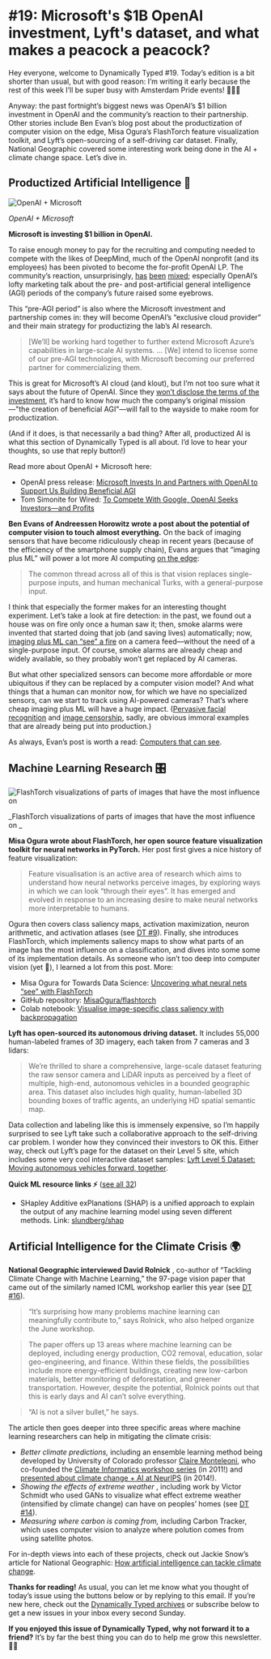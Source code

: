 # #19: Microsoft's $1B OpenAI investment, Lyft's dataset, and what makes a peacock a peacock? 

Hey everyone, welcome to Dynamically Typed #19.
Today’s edition is a bit shorter than usual, but with good reason: I’m writing it early because the rest of this week I’ll be super busy with Amsterdam Pride events!
🏳️‍🌈🎉

Anyway: the past fortnight’s biggest news was OpenAI’s $1 billion investment in OpenAI and the community’s reaction to their partnership.
Other stories include Ben Evan’s blog post about the productization of computer vision on the edge, Misa Ogura’s FlashTorch feature visualization toolkit, and Lyft’s open-sourcing of a self-driving car dataset.
Finally, National Geographic covered some interesting work being done in the AI + climate change space.
Let’s dive in.

## Productized Artificial Intelligence 🔌

![OpenAI + Microsoft](https://s3.amazonaws.com/revue/items/images/004/850/973/mail/d104aee2ea4f68c6b6fe7ef3d204cca7.png?1564605294)

_OpenAI + Microsoft_

**Microsoft is investing $1 billion in OpenAI.**

To raise enough money to pay for the recruiting and computing needed to compete with the likes of DeepMind, much of the OpenAI nonprofit (and its employees) has been pivoted to become the for-profit OpenAI LP.
The community’s reaction, unsurprisingly, [has](https://twitter.com/soumithchintala/status/1153308199610511360?utm_campaign=Dynamically%20Typed&utm_medium=email&utm_source=Revue%20newsletter) [been](https://twitter.com/tsimonite/status/1153340994986766336?utm_campaign=Dynamically%20Typed&utm_medium=email&utm_source=Revue%20newsletter) [mixed](https://www.reddit.com//r/MachineLearning/comments/cgmptl/d_what_is_openai_i_dont_know_anymore/?utm_campaign=Dynamically%20Typed&utm_medium=email&utm_source=Revue%20newsletter); especially OpenAI’s lofty marketing talk about the pre- and post-artificial general intelligence (AGI) periods of the company’s future raised some eyebrows.

This “pre-AGI period” is also where the Microsoft investment and partnership comes in: they will become OpenAI’s “exclusive cloud provider” and their main strategy for productizing the lab’s AI research.

> [We’ll] be working hard together to further extend Microsoft Azure’s capabilities in large-scale AI systems.
> … [We] intend to license some of our pre-AGI technologies, with Microsoft becoming our preferred partner for commercializing them.

This is great for Microsoft’s AI cloud (and klout), but I’m not too sure what it says about the future of OpenAI.
Since they [won’t disclose the terms of the investment](https://twitter.com/gdb/status/1153305526026956800?utm_campaign=Dynamically%20Typed&utm_medium=email&utm_source=Revue%20newsletter), it’s hard to know how much the company’s original mission—"the creation of beneficial AGI"—will fall to the wayside to make room for productization.

(And if it does, is that necessarily a bad thing?
After all, productized AI is what this section of Dynamically Typed is all about.
I’d love to hear your thoughts, so use that reply button!)

Read more about OpenAI + Microsoft here:

- OpenAI press release: [Microsoft Invests In and Partners with OpenAI to Support Us Building Beneficial AGI](https://openai.com/blog/microsoft/?utm_campaign=Dynamically%20Typed&utm_medium=email&utm_source=Revue%20newsletter)
- Tom Simonite for Wired: [To Compete With Google, OpenAI Seeks Investors—and Profits](https://www.wired.com/story/compete-google-openai-seeks-investorsand-profits/?utm_campaign=Dynamically%20Typed&utm_medium=email&utm_source=Revue%20newsletter)

**Ben Evans of Andreessen Horowitz wrote a post about the potential of computer vision to touch almost everything.**
On the back of imaging sensors that have become ridiculously cheap in recent years (because of the efficiency of the smartphone supply chain), Evans argues that “imaging plus ML” will power a lot more AI computing [on the edge](https://dynamicallytyped.com/issues/15-neural-avatars-ai-on-the-edge-and-apple-s-new-create-ml-app-180967?utm_campaign=Dynamically%20Typed&utm_medium=email&utm_source=Revue%20newsletter):

> The common thread across all of this is that vision replaces single-purpose inputs, and human mechanical Turks, with a general-purpose input.

I think that especially the former makes for an interesting thought experiment.
Let’s take a look at fire detection: in the past, we found out a house was on fire only once a human saw it; then, smoke alarms were invented that started doing that job (and saving lives) automatically; now, [imaging plus ML can “see” a fire](https://scholar.google.nl/scholar?as_sdt=0%2C5&btnG=&hl=en&q=fire%20detection%20cnn&utm_campaign=Dynamically%20Typed&utm_medium=email&utm_source=Revue%20newsletter) on a camera feed—without the need of a single-purpose input.
Of course, smoke alarms are already cheap and widely available, so they probably won’t get replaced by AI cameras.

But what other specialized sensors can become more affordable or more ubiquitous if they can be replaced by a computer vision model?
And what things that a human can monitor now, for which we have no specialized sensors, can we start to track using AI-powered cameras?
That’s where cheap imaging plus ML will have a huge impact.
([Pervasive facial recognition](https://www.nytimes.com/2019/04/14/technology/china-surveillance-artificial-intelligence-racial-profiling.html?utm_campaign=Dynamically%20Typed&utm_medium=email&utm_source=Revue%20newsletter) and [image censorship](https://citizenlab.ca/2019/07/cant-picture-this-2-an-analysis-of-wechats-realtime-image-filtering-in-chats/?utm_campaign=6a63322d0c-EMAIL_CAMPAIGN_2019_07_22_04_56&utm_medium=email&utm_source=Benedict%27s%20newsletter&utm_term=0_4999ca107f-6a63322d0c-70536657), sadly, are obvious immoral examples that are already being put into production.)

As always, Evan’s post is worth a read: [Computers that can see](https://www.ben-evans.com/benedictevans/2019/7/19/computers-that-can-see?utm_campaign=Dynamically%20Typed&utm_medium=email&utm_source=Revue%20newsletter).

## Machine Learning Research 🎛

![FlashTorch visualizations of parts of images that have the most influence on ](https://s3.amazonaws.com/revue/items/images/004/850/887/mail/c020d8f99eb7a9520b3a0ddbfb1e9d2a.png?1564604403)

_FlashTorch visualizations of parts of images that have the most influence on _

**Misa Ogura wrote about FlashTorch, her open source feature visualization toolkit for neural networks in PyTorch.**
Her post first gives a nice history of feature visualization:

> Feature visualisation is an active area of research which aims to understand how neural networks perceive images, by exploring ways in which we can look “through their eyes”.
> It has emerged and evolved in response to an increasing desire to make neural networks more interpretable to humans.

Ogura then covers class saliency maps, activation maximization, neuron arithmetic, and activation atlases (see [DT #9](https://dynamicallytyped.com/issues/9-openai-and-google-s-activation-atlases-a16z-s-ml-startup-investments-and-microsoft-s-ai-pipeline-163609?utm_campaign=Dynamically%20Typed&utm_medium=email&utm_source=Revue%20newsletter)).
Finally, she introduces FlashTorch, which implements saliency maps to show what parts of an image has the most influence on a classification, and dives into some some of its implementation details.
As someone who isn’t too deep into computer vision (yet 🤫), I learned a lot from this post.
More:

- Misa Ogura for Towards Data Science: [Uncovering what neural nets “see” with FlashTorch](https://towardsdatascience.com/feature-visualisation-in-pytorch-saliency-maps-a3f99d08f78a?utm_campaign=Dynamically%20Typed&utm_medium=email&utm_source=Revue%20newsletter)
- GitHub repository: [MisaOgura/flashtorch](https://github.com/MisaOgura/flashtorch?utm_campaign=Dynamically%20Typed&utm_medium=email&utm_source=Revue%20newsletter)
- Colab notebook: [Visualise image-specific class saliency with backpropagation](https://colab.research.google.com/github/MisaOgura/flashtorch/blob/master/examples/visualise_saliency_with_backprop_colab.ipynb?utm_campaign=Dynamically%20Typed&utm_medium=email&utm_source=Revue%20newsletter)

**Lyft has open-sourced its autonomous driving dataset.**
It includes 55,000 human-labeled frames of 3D imagery, each taken from 7 cameras and 3 lidars:

> We’re thrilled to share a comprehensive, large-scale dataset featuring the raw sensor camera and LiDAR inputs as perceived by a fleet of multiple, high-end, autonomous vehicles in a bounded geographic area.
> This dataset also includes high quality, human-labelled 3D bounding boxes of traffic agents, an underlying HD spatial semantic map.

Data collection and labeling like this is immensely expensive, so I’m happily surprised to see Lyft take such a collaborative approach to the self-driving car problem.
I wonder how they convinced their investors to OK this.
Either way, check out Lyft’s page for the dataset on their Level 5 site, which includes some very cool interactive dataset samples: [Lyft Level 5 Dataset: Moving autonomous vehicles forward, together](https://level5.lyft.com/dataset/?utm_campaign=Dynamically%20Typed&utm_medium=email&utm_source=Revue%20newsletter).

**Quick ML resource links ⚡️** ([see all 32](https://www.notion.so/adab36fecaea4306880898f41dcb9cb3?utm_campaign=Dynamically%20Typed&utm_medium=email&utm_source=Revue%20newsletter&v=cb3a74562c914234ac171931dad6c2e4))

- SHapley Additive exPlanations (SHAP) is a unified approach to explain the output of any machine learning model using seven different methods. Link: [slundberg/shap](https://github.com/slundberg/shap?utm_campaign=Dynamically%20Typed&utm_medium=email&utm_source=Revue%20newsletter)

## Artificial Intelligence for the Climate Crisis 🌍

**National Geographic interviewed David Rolnick** , co-author of “Tackling Climate Change with Machine Learning,” the 97-page vision paper that came out of the similarly named ICML workshop earlier this year (see [DT #16](https://dynamicallytyped.com/issues/16-finding-whales-with-ai-and-97-pages-of-ml-for-climate-change-183400?utm_campaign=Dynamically%20Typed&utm_medium=email&utm_source=Revue%20newsletter)).

> “It’s surprising how many problems machine learning can meaningfully contribute to,” says Rolnick, who also helped organize the June workshop.

> The paper offers up 13 areas where machine learning can be deployed, including energy production, CO2 removal, education, solar geo-engineering, and finance.
> Within these fields, the possibilities include more energy-efficient buildings, creating new low-carbon materials, better monitoring of deforestation, and greener transportation.
> However, despite the potential, Rolnick points out that this is early days and AI can’t solve everything.

> “AI is not a silver bullet,” he says.

The article then goes deeper into three specific areas where machine learning researchers can help in mitigating the climate crisis:

- _Better climate predictions,_ including an ensemble learning method being developed by University of Colorado professor [Claire Monteleoni](https://www.colorado.edu/faculty/claire-monteleoni/?utm_campaign=Dynamically%20Typed&utm_medium=email&utm_source=Revue%20newsletter), who co-founded the [Climate Informatics workshop series](http://climateinformatics.org/?q=node%2F2&utm_campaign=Dynamically%20Typed&utm_medium=email&utm_source=Revue%20newsletter) (in 2011!) and [presented about climate change + AI at NeurIPS](http://research.microsoft.com/apps/video/?id=238888&utm_campaign=Dynamically%20Typed&utm_medium=email&utm_source=Revue%20newsletter) (in 2014!).
- _Showing the effects of extreme weather_ , including work by Victor Schmidt who used GANs to visualize what effect extreme weather (intensified by climate change) can have on peoples’ homes (see [DT #14](https://dynamicallytyped.com/issues/14-artificial-intelligence-for-medicine-and-the-climate-crisis-178557?utm_campaign=Dynamically%20Typed&utm_medium=email&utm_source=Revue%20newsletter)).
- _Measuring where carbon is coming from,_ including Carbon Tracker, which uses computer vision to analyze where polution comes from using satellite photos.

For in-depth views into each of these projects, check out Jackie Snow’s article for National Geographic: [How artificial intelligence can tackle climate change](https://www.nationalgeographic.com/environment/2019/07/artificial-intelligence-climate-change/?utm_campaign=Dynamically%20Typed&utm_medium=email&utm_source=Revue%20newsletter).

**Thanks for reading!**
As usual, you can let me know what you thought of today’s issue using the buttons below or by replying to this email.
If you’re new here, check out the [Dynamically Typed archives](https://dynamicallytyped.com/?utm_campaign=Dynamically%20Typed&utm_medium=email&utm_source=Revue%20newsletter) or subscribe below to get a new issues in your inbox every second Sunday.

**If you enjoyed this issue of Dynamically Typed, why not forward it to a friend?**
It’s by far the best thing you can do to help me grow this newsletter.
🏳️‍🌈